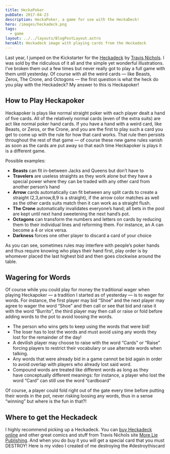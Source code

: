```yaml
---
title: HeckaPoker
pubDate: 2017-04-23
description: HeckaPoker, a game for use with the HeckaDeck!
hero: /images/heckadeck.png
tags:
  - game
layout: ../../layouts/BlogPostLayout.astro
heroAlt: Heckadeck image with playing cards from the Heckadeck
---
```


Last year, I jumped on the Kickstarter for the [Heckadeck](https://moreliespub.myshopify.com/products/heckadeck) by [Travis Nichols](https://iamtravisnichols.com/). I was sold by the ridiculous of it all and the simple yet wonderful illustrations. I’ve broken them out a few times but never really got to play a full game with them until yesterday. Of course with all the weird cards — like Beasts, Zeros, The Crone, and Octogons — the first question is what the heck do you play with the Heckadeck? My answer to this is Heckapoker!

## How to Play Heckapoker

Heckapoker is plays like normal straight poker with each player dealt a hand of five cards. All of the relatively normal cards (even of the extra suits) are act like normal poker hand cards. If you have a hand with a weird card, like Beasts, or Zeros, or the Crone, and you are the first to play such a card you get to come up with the rule for how that card works. That rule then persists throughout the rest of that game — of course these new game rules vanish as soon as the cards are put away so that each time Heckapoker is plays it is a different game.

Possible examples:

*   **Beasts** can fit in-between Jacks and Queens but don’t have to
*   **Travelers** are useless straights as they work alone but they have a special power where they can be traded with any other card from another person’s hand
*   **Arrow** cards automatically can fit between any split cards to create a straight (2,3,arrow,8,9 is a straight), if the arrow color matches as well as the other cards suits match then it can work as a straight flush.
*   **The Crone** automatically invalidates everyone’s hand; all bets in the pool are kept until next hand sweetening the next hand’s pot.
*   **Octagons** can transform the numbers and letters on cards by reducing them to their individual lines and reforming them. For instance, an A can become a 4 or vice versa.
*   **Darkness** forces one other player to discard a card of your choice

As you can see, sometimes rules may interfere with people’s poker hands and thus require knowing who plays their hand first, play order is by whomever placed the last highest bid and then goes clockwise around the table.

## Wagering for Words

Of course while you could play for money the traditional wager when playing Heckapoker — a tradition I started as of yesterday — is to wager for words. For instance, the first player may bid “Shoe” and the next player may agree to wager the word “Shoe” and then call or see that bid and raise it with the word “Burrito”, the third player may then call or raise or fold before adding words to the pot to avoid loosing the words.

*   The person who wins gets to keep using the words that were bid!
*   The loser has to lost the words and must avoid using any words they lost for the remainder of the day!
*   A devilish player may choose to raise with the word “Cards” or “Raise” forcing players to restrict their vocabulary or use alternate words when talking.
*   Any words that were already bid in a game cannot be bid again in order to avoid overlap with players who already lost said word.
*   Compound words are treated like different words as long as they have conceptually different meanings: for instance, a player who lost the word “Card” can still use the word “cardboard”

Of course, a player could fold right out of the gate every time before putting their words in the pot, never risking loosing any words, thus in a sense “winning” but where is the fun in that?!

## Where to get the Heckadeck

I highly recommend picking up a Heckadeck. You can [buy Heckadeck online](https://moreliespub.myshopify.com/products/heckadeck) and other great comics and stuff from Travis Nichols site [More Lie Publishing](https://www.morelies.pub/). And when you do buy it you will get a special card that you must DESTROY! Here is my video I created of me destroying the #destroythiscard